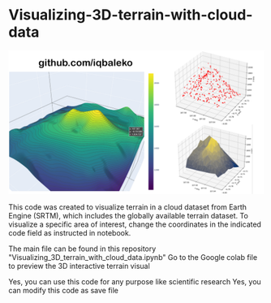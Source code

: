 # Visualizing-3D-terrain-with-cloud-data

![Example Image](cover.png)


This code was created to visualize terrain in a cloud dataset from Earth Engine (SRTM), which includes the globally available terrain dataset. To visualize a specific area of interest, change the coordinates in the indicated code field as instructed in notebook.

The main file can be found in this repository "Visualizing_3D_terrain_with_cloud_data.ipynb"
Go to the Google colab file to preview the 3D interactive terrain visual

Yes, you can use this code for any purpose like scientific research
Yes, you can modify this code as save file
